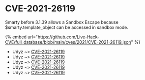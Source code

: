 # CVE-2021-26119

Smarty before 3.1.39 allows a Sandbox Escape because $smarty.template_object can be accessed in sandbox mode.

{% embed url="https://github.com/Live-Hack-CVE/full_database/blob/main/cves/2021/CVE-2021-26119.json" %}


* Udyz ~> [CVE-2021-26119](https://www.alice-snow.ru/2021/database/cve-2021-26119/cve-2021-26119-udyz)
* Udyz ~> [CVE-2021-26119](https://www.alice-snow.ru/2021/database/cve-2021-26119/cve-2021-26119-udyz)
* Udyz ~> [CVE-2021-26119](https://www.alice-snow.ru/2021/database/cve-2021-26119/cve-2021-26119-udyz)
* Udyz ~> [CVE-2021-26119](https://www.alice-snow.ru/2021/database/cve-2021-26119/cve-2021-26119-udyz)
* Udyz ~> [CVE-2021-26119](https://www.alice-snow.ru/2021/database/cve-2021-26119/cve-2021-26119-udyz)